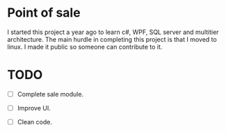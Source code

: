 # Point of sale
I started this project a year ago to learn c#, WPF, SQL server and multitier architecture. 
The main hurdle in completing this project is that I moved to linux. I made it public so someone can contribute to it.

# TODO
- [ ] Complete sale module.
- [ ] Improve UI.
- [ ] Clean code.


